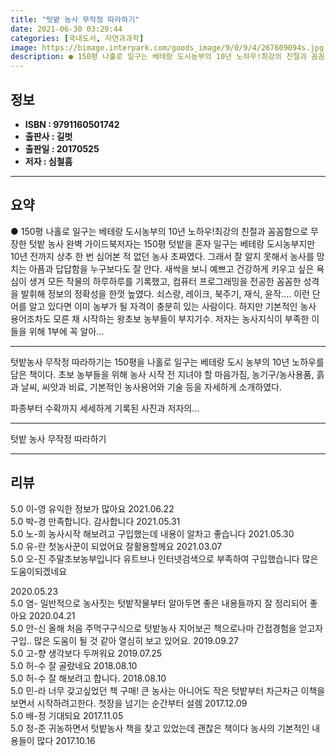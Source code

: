 ```yaml
---
title: "텃밭 농사 무작정 따라하기"
date: 2021-06-30 03:29:44
categories: [국내도서, 자연과과학]
image: https://bimage.interpark.com/goods_image/9/0/9/4/267609094s.jpg
description: ● 150평 나홀로 일구는 베테랑 도시농부의 10년 노하우!최강의 친절과 꼼꼼함으로 무장한 텃밭 농사 완벽 가이드북저자는 150평 텃밭을 혼자 일구는 베테랑 도시농부지만 10년 전까지 상추 한 번 심어본 적 없던 농사 초짜였다. 그래서 잘 알지 못해서 농사를 망치는 아픔과 답답함을 누
---
```


## **정보**

- **ISBN : 9791160501742**
- **출판사 : 길벗**
- **출판일 : 20170525**
- **저자 : 심철흠**

------



## **요약**

●  150평 나홀로 일구는 베테랑 도시농부의 10년 노하우!최강의 친절과 꼼꼼함으로 무장한 텃밭 농사 완벽 가이드북저자는 150평 텃밭을 혼자 일구는 베테랑 도시농부지만 10년 전까지 상추 한 번 심어본 적 없던 농사 초짜였다. 그래서 잘 알지 못해서 농사를 망치는 아픔과 답답함을 누구보다도 잘 안다. 새싹을 보니 예쁘고 건강하게 키우고 싶은 욕심이 생겨 모든 작물의 하루하루를 기록했고, 컴퓨터 프로그래밍을 전공한 꼼꼼한 성격을 발휘해 정보의 정확성을 한껏 높였다. 쇠스랑, 레이크, 북주기, 재식, 윤작.... 이런 단어를 알고 있다면  이미 농부가 될 자격이 충분히 있는 사람이다. 하지만 기본적인 농사 용어조차도 모른 채 시작하는 왕초보 농부들이 부지기수. 저자는 농사지식이 부족한 이들을 위해 1부에 꼭 알아...

------

텃밭농사 무작정 따라하기는 150평을 나홀로 일구는 베테랑 도시 농부의 10년 노하우를 담은 책이다. 초보 농부들을 위해 농사 시작 전 지녀야 할 마음가짐, 농기구/농사용품, 흙과 날씨, 씨앗과 비료, 기본적인 농사용어와 기술 등을 자세하게 소개하였다.

파종부터 수확까지 세세하게 기록된 사진과 저자의... 

------


텃밭 농사 무작정 따라하기 

------


## **리뷰** 

5.0 이-영 유익한 정보가 많아요 2021.06.22 <br/>5.0 박-경 만족합니다. 감사합니다  2021.05.31 <br/>5.0 노-희 농사시작 해보려고 구입했는데 내용이 알차고 좋습니다 2021.05.30 <br/>5.0 유-란 첫농사꾼이 되었어요
잘활용할께요 2021.03.07 <br/>5.0 오-진 주말초보농부입니다
유트브나 인터넷검색으로 부족하여
구입했습니다 
많은도움이되겠네요




 2020.05.23 <br/>5.0 염- 일반적으로 농사짓는 텃밭작물부터 알아두면 좋은 내용들까지 잘 정리되어 좋아요 2020.04.21 <br/>5.0 안-신 올해 처음 주먹구구식으로 텃밭농사 지어보곤 책으로나마 간접경험을 얻고자 구입.. 많은 도움이 될 것 같아 열심히 보고 있어요. 2019.09.27 <br/>5.0 고-향 생각보다 두꺼워요 2019.07.25 <br/>5.0 허-수 잘 골랐네요 2018.08.10 <br/>5.0 허-수 잘 해보려고 합니다. 2018.08.10 <br/>5.0 민-라 너무 갖고싶었던 책 구매! 큰 농사는 아니어도 작은 텃밭부터 차근차근 이책을 보면서 시작하려고한다. 첫장을 넘기는 순간부터 설렘  2017.12.09 <br/>5.0 배-정 기대되요 2017.11.05 <br/>5.0 정-준 귀농하면서 텃밭농사 책을 찾고 있었는데 괜찮은 책이다 농사의 기본적인 내용들이 많다 2017.10.16 <br/>